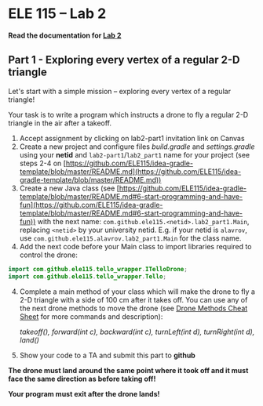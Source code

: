 # ELE 115 – Lab 2

**Read the documentation for [Lab 2](https://github.com/ELE115/docs/blob/master/lab2.md)**

## **Part 1  - Exploring every vertex of a regular 2-D triangle**

Let's start with a simple mission – exploring every vertex of a regular triangle!

Your task is to write a program which instructs a drone to fly a regular 2-D triangle in the air after a takeoff.

1. Accept assignment by clicking on lab2-part1 invitation link on Canvas
2. Create a new project and configure files _build.gradle_ and _settings.gradle_ using your **netid** and `lab2-part1`/`lab2_part1` name for your project (see steps 2-4 on [https://github.com/ELE115/idea-gradle-template/blob/master/README.md](https://github.com/ELE115/idea-gradle-template/blob/master/README.md))
2. Create a new Java class (see [https://github.com/ELE115/idea-gradle-template/blob/master/README.md#6-start-programming-and-have-fun](https://github.com/ELE115/idea-gradle-template/blob/master/README.md#6-start-programming-and-have-fun)) with the next name: `com.github.ele115.<netid>.lab2_part1.Main`, replacing `<netid>` by your university netid. E.g. if your netid is `alavrov`, use `com.github.ele115.alavrov.lab2_part1.Main` for the class name.
3. Add the next code before your Main class to import libraries required to control the drone:

```java
import com.github.ele115.tello_wrapper.ITelloDrone;
import com.github.ele115.tello_wrapper.Tello;
```

4. Complete a main method of your class which will make the drone to fly a 2-D triangle with a side of 100 cm after it takes off. You can use any of the next drone methods to move the drone (see [Drone Methods Cheat Sheet](https://github.com/ELE115/docs/blob/master/Drone_Methods_Cheat_Sheet.md) for more commands and description):

    *takeoff(), forward(int c), backward(int c), turnLeft(int d), turnRight(int d), land()*
5. Show your code to a TA and submit this part to **github**


**The drone must land around the same point where it took off and it must face the same direction as before taking off!**

**Your program must exit after the drone lands!**
